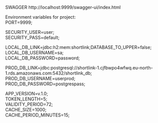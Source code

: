 SWAGGER http://localhost:9999/swagger-ui/index.html

Environment variables for project:<br>
PORT=9999;<br>

SECURITY_USER=user;<br>
SECURITY_PASS=default;<br>

LOCAL_DB_LINK=jdbc:h2:mem:shortlink;DATABASE_TO_UPPER=false;<br>
LOCAL_DB_USERNAME=sa;<br>
LOCAL_DB_PASSWORD=password;<br>

PROD_DB_LINK=jdbc:postgresql://shortlink-1.cjfbwpo4wfwq.eu-north-1.rds.amazonaws.com:5432/shortlink_db;<br>
PROD_DB_USERNAME=userprod;<br>
PROD_DB_PASSWORD=postgrespass;<br>

APP_VERSION=v.1.0;<br>
TOKEN_LENGTH=5;<br>
VALIDITY_PERIOD=72;<br>
CACHE_SIZE=1000;<br>
CACHE_PERIOD_MINUTES=15;<br>
